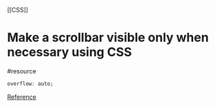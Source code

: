 [[CSS]]
# Make a scrollbar visible only when necessary using CSS
#resource 

```css
overflow: auto;
```

[Reference](https://stackoverflow.com/a/14732488) 